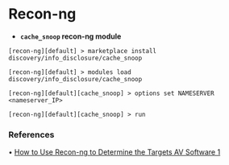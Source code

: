 # Recon-ng

* **`cache_snoop` recon-ng module**

```
[recon-ng][default] > marketplace install discovery/info_disclosure/cache_snoop

[recon-ng][default] > modules load discovery/info_disclosure/cache_snoop

[recon-ng][default][cache_snoop] > options set NAMESERVER <nameserver_IP>

[recon-ng][default][cache_snoop] > run
```

### References

• [How to Use Recon-ng to Determine the Targets AV Software 1](https://www.hackers-arise.com/post/2016/05/23/How-to-Use-Reconng-to-Determine-the-Targets-AV-Software-1)